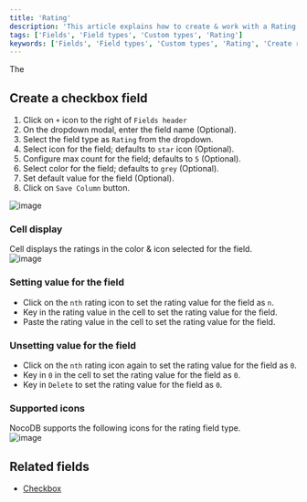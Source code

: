```yaml
---
title: 'Rating'
description: 'This article explains how to create & work with a Rating field.'
tags: ['Fields', 'Field types', 'Custom types', 'Rating']
keywords: ['Fields', 'Field types', 'Custom types', 'Rating', 'Create rating field']
---
```



The 

## Create a checkbox field
1. Click on `+` icon to the right of `Fields header`
2. On the dropdown modal, enter the field name (Optional).
3. Select the field type as `Rating` from the dropdown.
4. Select icon for the field; defaults to `star` icon (Optional).
5. Configure max count for the field; defaults to `5` (Optional).
6. Select color for the field; defaults to `grey` (Optional).
7. Set default value for the field (Optional).
8. Click on `Save Column` button.

![image](/img/v2/fields/types/rating.png)

### Cell display
Cell displays the ratings in the color & icon selected for the field.    
![image](/img/v2/fields/rating-cell.png)

### Setting value for the field
- Click on the `nth` rating icon to set the rating value for the field as `n`.
- Key in the rating value in the cell to set the rating value for the field.
- Paste the rating value in the cell to set the rating value for the field.

### Unsetting value for the field
- Click on the `nth` rating icon again to set the rating value for the field as `0`.
- Key in `0` in the cell to set the rating value for the field as `0`.
- Key in `Delete` to set the rating value for the field as `0`.

### Supported icons
NocoDB supports the following icons for the rating field type.  
![image](/img/v2/fields/rating-icon.png)

## Related fields
- [Checkbox](020.checkbox.md)